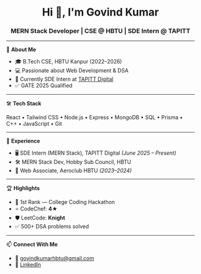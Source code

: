 <h1 align="center">Hi 👋, I'm Govind Kumar</h1>
<h3 align="center">MERN Stack Developer | CSE @ HBTU | SDE Intern @ TAPITT</h3>

---

🚀 **About Me**

- 🎓 B.Tech CSE, HBTU Kanpur (2022–2026)
- 💻 Passionate about Web Development & DSA
- 🔭 Currently SDE Intern at [TAPITT Digital](https://github.com/tapittdigital)
- ✅ GATE 2025 Qualified

---

🛠️ **Tech Stack**

React • Tailwind CSS • Node.js • Express • MongoDB • SQL • Prisma • C++ • JavaScript • Git

---

💼 **Experience**

- 🖥️ SDE Intern (MERN Stack), TAPITT Digital *(June 2025 – Present)*
- 🛠️ MERN Stack Dev, Hobby Sub Council, HBTU
- 🔧 Web Associate, Aeroclub HBTU *(2023–2024)*

---

🏆 **Highlights**

- 🥇 1st Rank — College Coding Hackathon  
- ⭐ CodeChef: **4★**  
- 🛡️ LeetCode: **Knight**  
- ✅ 500+ DSA problems solved

---

📫 **Connect With Me**

- 📧 govindkumarhbtu@gmail.com  
- 💼 [LinkedIn](https://www.linkedin.com/in/govind-kumar-552414253/)
